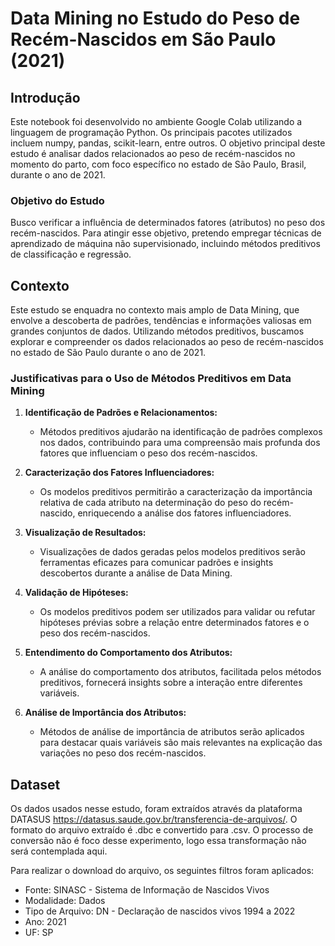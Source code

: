 # Data Mining no Estudo do Peso de Recém-Nascidos em São Paulo (2021)

## Introdução

Este notebook foi desenvolvido no ambiente Google Colab utilizando a linguagem de programação Python. Os principais pacotes utilizados incluem numpy, pandas, scikit-learn, entre outros. O objetivo principal deste estudo é analisar dados relacionados ao peso de recém-nascidos no momento do parto, com foco específico no estado de São Paulo, Brasil, durante o ano de 2021.

### Objetivo do Estudo
Busco verificar a influência de determinados fatores (atributos) no peso dos recém-nascidos. Para atingir esse objetivo, pretendo empregar técnicas de aprendizado de máquina não supervisionado, incluindo métodos preditivos de classificação e regressão.

## Contexto

Este estudo se enquadra no contexto mais amplo de Data Mining, que envolve a descoberta de padrões, tendências e informações valiosas em grandes conjuntos de dados. Utilizando métodos preditivos, buscamos explorar e compreender os dados relacionados ao peso de recém-nascidos no estado de São Paulo durante o ano de 2021.

### Justificativas para o Uso de Métodos Preditivos em Data Mining

1. **Identificação de Padrões e Relacionamentos:**
   - Métodos preditivos ajudarão na identificação de padrões complexos nos dados, contribuindo para uma compreensão mais profunda dos fatores que influenciam o peso dos recém-nascidos.

2. **Caracterização dos Fatores Influenciadores:**
   - Os modelos preditivos permitirão a caracterização da importância relativa de cada atributo na determinação do peso do recém-nascido, enriquecendo a análise dos fatores influenciadores.

3. **Visualização de Resultados:**
   - Visualizações de dados geradas pelos modelos preditivos serão ferramentas eficazes para comunicar padrões e insights descobertos durante a análise de Data Mining.

4. **Validação de Hipóteses:**
   - Os modelos preditivos podem ser utilizados para validar ou refutar hipóteses prévias sobre a relação entre determinados fatores e o peso dos recém-nascidos.

5. **Entendimento do Comportamento dos Atributos:**
   - A análise do comportamento dos atributos, facilitada pelos métodos preditivos, fornecerá insights sobre a interação entre diferentes variáveis.

6. **Análise de Importância dos Atributos:**
   - Métodos de análise de importância de atributos serão aplicados para destacar quais variáveis são mais relevantes na explicação das variações no peso dos recém-nascidos.

## Dataset
Os dados usados nesse estudo, foram extraídos através da plataforma DATASUS https://datasus.saude.gov.br/transferencia-de-arquivos/.
O formato do arquivo extraído é .dbc e convertido para .csv. O processo de conversão não é foco desse experimento, logo essa transformação não será contemplada aqui.

Para realizar o download do arquivo, os seguintes filtros foram aplicados:
- Fonte: SINASC - Sistema de Informação de Nascidos Vivos
- Modalidade: Dados
- Tipo de Arquivo: DN - Declaração de nascidos vivos 1994 a 2022
- Ano: 2021
- UF: SP
